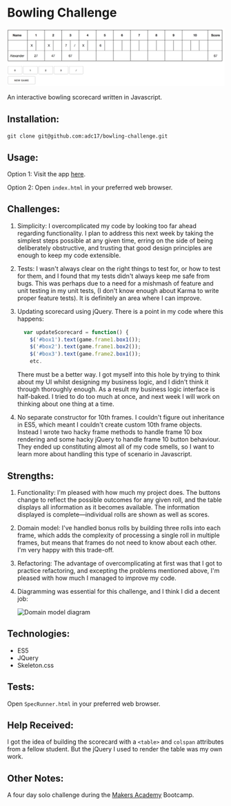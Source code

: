 
Bowling Challenge
=================

![Image of the Scorecard](images/scorecard.png)

An interactive bowling scorecard written in Javascript.

## Installation:

`git clone git@github.com:adc17/bowling-challenge.git`

## Usage:

Option 1: Visit the app [here](https://adc17.github.io/bowling-challenge/).

Option 2: Open `index.html` in your preferred web browser.

## Challenges:

1. Simplicity: I overcomplicated my code by looking too far ahead regarding functionality. I plan to address this next week by taking the simplest steps possible at any given time, erring on the side of being deliberately obstructive, and trusting that good design principles are enough to keep my code extensible.

2. Tests: I wasn't always clear on the right things to test for, or how to test for them, and I found that my tests didn't always keep me safe from bugs. This was perhaps due to a need for a mishmash of feature and unit testing in my unit tests, (I don't know enough about Karma to write proper feature tests). It is definitely an area where I can improve.

3. Updating scorecard using jQuery. There is a point in my code where this happens:

   ```javascript
     var updateScorecard = function() {
       $('#box1').text(game.frame1.box1());
       $('#box2').text(game.frame1.box2());
       $('#box3').text(game.frame2.box1());
       etc.
   ```

   There must be a better way. I got myself into this hole by trying to think about my UI whilst designing my business logic, and I didn't think it through thoroughly enough. As a result my business logic interface is half-baked. I tried to do too much at once, and next week I will work on thinking about one thing at a time.

4. No separate constructor for 10th frames. I couldn't figure out inheritance in ES5, which meant I couldn't create custom 10th frame objects. Instead I wrote two hacky frame methods to handle frame 10 box rendering and some hacky jQuery to handle frame 10 button behaviour. They ended up constituting almost all of my code smells, so I want to learn more about handling this type of scenario in Javascript. 

## Strengths:

1. Functionality: I'm pleased with how much my project does. The buttons change to reflect the possible outcomes for any given roll, and the table displays all information as it becomes available. The information displayed is complete—individual rolls are shown as well as scores.

2. Domain model: I've handled bonus rolls by building three rolls into each frame, which adds the complexity of processing a single roll in multiple frames, but means that frames do not need to know about each other. I'm very happy with this trade-off.

3. Refactoring: The advantage of overcomplicating at first was that I got to practice refactoring, and excepting the problems mentioned above, I'm pleased with how much I managed to improve my code.

4. Diagramming was essential for this challenge, and I think I did a decent job:

   ![Domain model diagram](http://i.imgur.com/uGk405S.png)

## Technologies:

* ES5
* JQuery
* Skeleton.css

## Tests:

Open `SpecRunner.html` in your preferred web browser.

## Help Received:

I got the idea of building the scorecard with a `<table>` and `colspan` attributes from a fellow student. But the jQuery I used to render the table was my own work.

## Other Notes:

A four day solo challenge during the [Makers Academy](http://www.makersacademy.com) Bootcamp.
